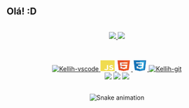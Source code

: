 ## Olá! :D 

</br>
<div align="center" display="inline-block">
  <a href="https://github.com/kellihkey">
  <img width="50%" src="https://github-readme-stats.vercel.app/api?username=kellihkey&show_icons=true&include_all_commits=true&count_private=true&theme=gruvbox"/>
  <img  width="50%" src="https://github-readme-stats.vercel.app/api/top-langs/?username=kellihkey&layout=compact&langs_count=5&theme=gruvbox" />
</div>
</br>
  
  ## 
 
<div align="center"> 
  <img alt="Kellih-vscode" height="25" width="33" src="https://cdn.jsdelivr.net/gh/devicons/devicon/icons/vscode/vscode-original.svg"/>   <img alt="Kellih-Js" height="25" width="33" src="https://raw.githubusercontent.com/devicons/devicon/master/icons/javascript/javascript-plain.svg">
  <img alt="Kellih-HTML" height="25" width="33" src="https://raw.githubusercontent.com/devicons/devicon/master/icons/html5/html5-original.svg"> 
  <img alt="Kellih-CSS" height="25" width="33" src="https://raw.githubusercontent.com/devicons/devicon/master/icons/css3/css3-original.svg"> 
  <img alt="Kellih-git" height="25" width="33" src="https://cdn.jsdelivr.net/gh/devicons/devicon/icons/git/git-original.svg" /> 
    
 
  </br>
<div align="center">
  <a href="mailto:Kevilly.silva06@gmail.com" target="_blank"><img src="https://img.shields.io/badge/-Gmail-%23333?style=for-the-badge&logo=gmail&logoColor=white" target="_blank"></a>
  <a href="https://steamcommunity.com/id/KellihKey/" target="_blank"><img src="https://img.shields.io/badge/Steam-000000?style=for-the-badge&logo=steam&logoColor=white" target="_blank"></a>
  <a href="https://twitter.com/AboboraTop" target="_blank"><img src="https://img.shields.io/badge/Twitter-1DA1F2?style=for-the-badge&logo=twitter&logoColor=white" target="_blank"></a> 
  
  ##
  
  ![Snake animation](https://github.com/kellihkey/kellihkey/blob/output/github-contribution-grid-snake.svg) 
  </div>
  </div>
